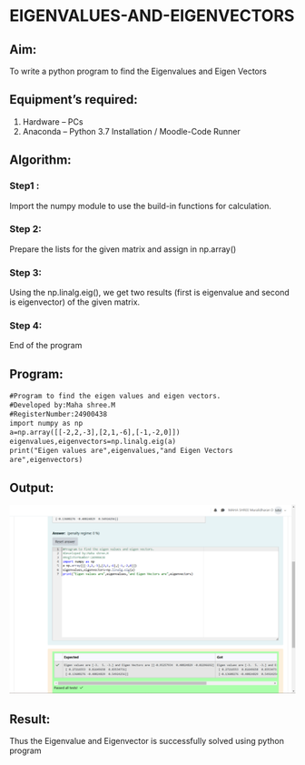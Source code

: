 # EIGENVALUES-AND-EIGENVECTORS
## Aim:
To write a python program to find the Eigenvalues and Eigen Vectors
## Equipment’s required:
1. 	Hardware – PCs
2. 	Anaconda – Python 3.7 Installation / Moodle-Code Runner
## Algorithm:
### Step1 : 
Import the numpy module to use the build-in functions for calculation.
### Step 2: 
Prepare the lists for the given matrix and assign in np.array()
### Step 3:
 Using the np.linalg.eig(),  we get two results (first is eigenvalue and second is eigenvector) of the given matrix.
### Step 4: 
End of the program
## Program:
    #Program to find the eigen values and eigen vectors.
    #Developed by:Maha shree.M 
    #RegisterNumber:24900438
    import numpy as np
    a=np.array([[-2,2,-3],[2,1,-6],[-1,-2,0]])
    eigenvalues,eigenvectors=np.linalg.eig(a)
    print("Eigen values are",eigenvalues,"and Eigen Vectors are",eigenvectors)
## Output:
![alt text](<Screenshot (66).png>)
## Result:
Thus the Eigenvalue and Eigenvector is successfully solved using python program
